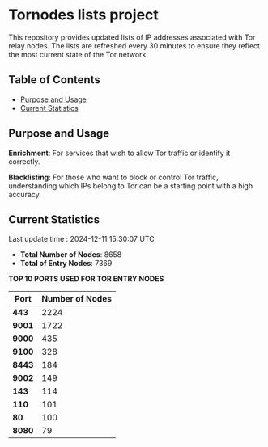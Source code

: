 # Tornodes lists project

This repository provides updated lists of IP addresses associated with Tor relay nodes. The lists are refreshed every 30 minutes to ensure they reflect the most current state of the Tor network.

## Table of Contents

- [Purpose and Usage](#purpose-and-usage)
- [Current Statistics](#current-statistics)


## Purpose and Usage

**Enrichment**: For services that wish to allow Tor traffic or identify it correctly.

**Blacklisting**: For those who want to block or control Tor traffic, understanding which IPs belong to Tor can be a starting point with a high accuracy.

## Current Statistics

Last update time : 2024-12-11 15:30:07 UTC

- **Total Number of Nodes**: 8658
- **Total of Entry Nodes**: 7369

**TOP 10 PORTS USED FOR TOR ENTRY NODES**

| **Port** | **Number of Nodes** |
|------|-----------------|
| **443**   | 2224  |
| **9001**   | 1722  |
| **9000**   | 435  |
| **9100**   | 328  |
| **8443**   | 184  |
| **9002**   | 149  |
| **143**   | 114  |
| **110**   | 101  |
| **80**   | 100  |
| **8080**   | 79  |

